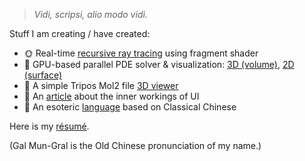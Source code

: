 > *Vidi, scripsi, alio modo vidi.*

Stuff I am creating / have created:
- 🌞 Real-time [recursive ray tracing](https://galmungral.github.io/gl-raytracer/) using fragment shader
- 🌌 GPU-based parallel PDE solver & visualization: [3D (volume)](https://galmungral.github.io/fdm-3d/), [2D (surface)](https://galmungral.github.io/fdm-2d/)
- 🧬 A simple Tripos Mol2 file [3D viewer](https://galmungral.github.io/mol-renderer)
- 📜 An [article](https://galmungral.github.io/sigui/) about the inner workings of UI
- 🔣 An esoteric [language](https://galmungral.github.io/hanbun-lang/) based on Classical Chinese

Here is my [résumé](https://raw.githubusercontent.com/GalMunGral/galmungral/main/RESUME). 

(Gal Mun-Gral is the Old Chinese pronunciation of my name.)
